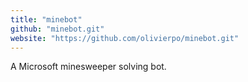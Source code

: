 ```yaml
---
title: "minebot"
github: "minebot.git"
website: "https://github.com/olivierpo/minebot.git"
---
```


A Microsoft minesweeper solving bot.
